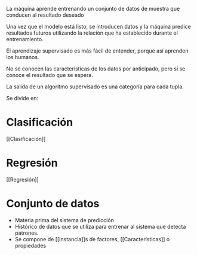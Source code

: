 La máquina aprende entrenando un conjunto de datos de muestra que conducen al resultado deseado

Una vez que el modelo está listo, se introducen datos y la máquina predice resultados futuros utilizando la relación que ha establecido durante el entrenamiento.

El aprendizaje supervisado es más fácil de entender, porque así aprenden los humanos.

No se conocen las características de los datos por anticipado, pero sí se conoce el resultado que se espera. 

La salida de un algoritmo supervisado es una categoría para cada tupla.

Se divide en:
# Clasificación
[[Clasificación]]

# Regresión
[[Regresión]]


# Conjunto de datos
- Materia prima del sistema de predicción
- Histórico de datos que se utiliza para entrenar al sistema que detecta patrones.
- Se compone de [[Instancia]]s de factores, [[Características]] o propiedades

